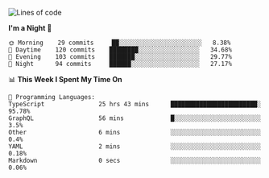 <!--START_SECTION:waka-->
![Lines of code](https://img.shields.io/badge/From%20Hello%20World%20I%27ve%20Written-640007%20lines%20of%20code-blue)

**I'm a Night 🦉** 

```text
🌞 Morning    29 commits     ██░░░░░░░░░░░░░░░░░░░░░░░   8.38% 
🌆 Daytime    120 commits    ████████░░░░░░░░░░░░░░░░░   34.68% 
🌃 Evening    103 commits    ███████░░░░░░░░░░░░░░░░░░   29.77% 
🌙 Night      94 commits     ██████░░░░░░░░░░░░░░░░░░░   27.17%

```


📊 **This Week I Spent My Time On** 

```text
💬 Programming Languages: 
TypeScript               25 hrs 43 mins      ████████████████████████░   95.78% 
GraphQL                  56 mins             █░░░░░░░░░░░░░░░░░░░░░░░░   3.5% 
Other                    6 mins              ░░░░░░░░░░░░░░░░░░░░░░░░░   0.4% 
YAML                     2 mins              ░░░░░░░░░░░░░░░░░░░░░░░░░   0.18% 
Markdown                 0 secs              ░░░░░░░░░░░░░░░░░░░░░░░░░   0.06%

```


<!--END_SECTION:waka-->
